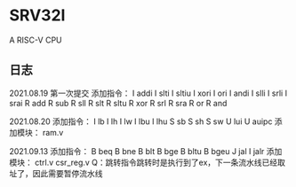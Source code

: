 # SRV32I
A RISC-V CPU

## 日志
2021.08.19
第一次提交
添加指令：
    I addi
    I slti
    I sltiu
    I xori
    I ori
    I andi
    I slli
    I srli
    I srai
    R add 
    R sub
    R sll
    R slt 
    R sltu
    R xor
    R srl
    R sra 
    R or
    R and

2021.08.20
添加指令：
    I lb
    I lh
    I lw
    I lbu
    I lhu 
    S sb 
    S sh 
    S sw
    U lui
    U auipc
添加模块：
    ram.v

2021.09.13
添加指令：
    B beq
    B bne 
    B blt
    B bge 
    B bltu 
    B bgeu
    J jal
    I jalr
添加模块：
    ctrl.v
    csr_reg.v
Q：跳转指令跳转时是执行到了ex，下一条流水线已经取址了，因此需要暂停流水线